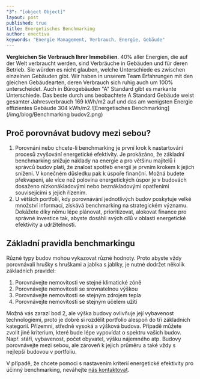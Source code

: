```yaml
---
"3": "[object Object]"
layout: post
published: true
title: Energetisches Benchmarking
author: enectiva
keywords: "Energie Management, Verbrauch, Energie, Gebäude"
---
```


**Vergleichen Sie Verbrauch Ihrer Immobilien**. 40% aller Energien, die auf der Welt verbraucht werden, sind Verbräuche in Gebäuden und für deren Betrieb. Sie würden es nicht glauben, welche Unterschiede es zwischen einzelnen Gebäuden gibt. Wir haben in unserem Team Erfahrungen mit den gleichen Gebäudearten, deren Verbrauch sich ruhig auch um 100% unterscheidet. Auch in Bürogebäuden "A" Standard gibt es markante Unterschiede. Das beste durch uns beobachtete A Standard Gebäude weist gesamter Jahresverbrauch 169 kWh/m2 auf und das am wenigsten Energie effizientes Gebäude 304 kWh/m2.![Energetisches Benchmarking](/img/blog/Benchmarking budov2.png)

## Proč porovnávat budovy mezi sebou? 

1. Porovnání nebo chcete-li benchmarking je první krok k nastartování procesů zvyšování energetické efektivity. Je prokázáno, že základní benchmarking snižuje náklady na energie a pro většinu majitelů i správců budov platí, že znalost spotřeb energií je prvním krokem k jejich snížení. V konečném důsledku pak k úspoře finanční. Možná budete překvapeni, ale více než polovina energetických úspor je v budovách dosaženo nízkonákladovými nebo beznákladovými opatřeními souvisejícími s jejich řízením.
2. U větších portfolií, kdy porovnávání jednotlivých budov poskytuje velké množství informací, získává benchmarking na strategickém významu. Dokážete díky němu lépe plánovat, prioritizovat, alokovat finance pro správné investice tak, abyste dosáhli svých cílů v oblasti energetické efektivity a udržitelnosti.

## Základní pravidla benchmarkingu
Různé typy budov mohou vykazovat různé hodnoty. Proto abyste vždy porovnávali hrušky s hruškami a jablka s jablky, je nutné dodržet několik základních pravidel:

1. Porovnávejte nemovitosti ve stejné klimatické zóně
2. Porovnávejte nemovitosti se srovnatelnou výškou
3. Porovnávejte nemovitosti se stejným zdrojem tepla
4. Porovnávejte nemovitosti se stejným účelem užití

Možná vás zarazí bod 2, ale výška budovy ovlivňuje její vybavenost technologiemi, proto je dobré si rozdělit portfolio alespoň do tří základních kategorií. Přízemní, středně vysoká a výšková budova. Případě můžete zvolit jiné kriterium, které bude lépe vypovídat o spektru vašich budov. Např. stáří, vybavenost, počet obyvatel, výšku nájemného atp. Budovy porovnávejte mezi sebou, ale zároveň k jejich průměru a také vždy s nejlepší budovou v portfoliu.

V případě, že chcete pomoci s nastavením kriterií energetické efektivity pro účinný benchmarking, neváhejte [nás kontaktovat](http://www.enectiva.cz/cs/kontaktujte-nas/ "Kontaktní formulář").
